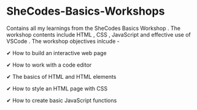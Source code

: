 # SheCodes-Basics-Workshops
Contains all my learnings from the SheCodes Basics Workshop . The workshop contents include HTML , CSS , JavaScript and effective use of VSCode . 
The workshop objectives inlcude - 


✔ How to build an interactive web page

✔ How to work with a code editor

✔ The basics of HTML and HTML elements

✔ How to style an HTML page with CSS

✔ How to create basic JavaScript functions


